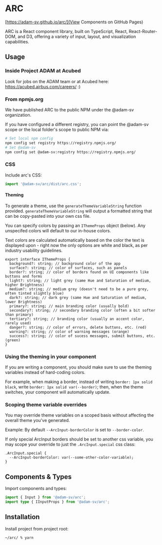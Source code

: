 # ARC
[https://adam-sv.github.io/arc/](View Components on GitHub Pages)

ARC is a React component library, built on TypeScript, React, React-Router-DOM, and D3, offering a variety of input, layout, and visualization capabilities.

## Usage
### Inside Project ADAM at Acubed

Look for jobs on the ADAM team or at Acubed here: https://acubed.airbus.com/careers/ :)

### From npmjs.org

We have published ARC to the public NPM under the @adam-sv organization.

If you have configured a different registry, you can point the @adam-sv scope or the local folder's scope to public NPM via:

```bash
# Set local npm config
npm config set registry https://registry.npmjs.org/
# Set @adam-sv
npm config set @adam-sv:registry https://registry.npmjs.org/
```

### CSS

Include arc's CSS:
```typescript
import '@adam-sv/arc/dist/arc.css';
```

#### Theming

To generate a theme, use the `generateThemeVariableString` function provided. `generateThemeVariableString` will output a formatted string that can be copy-pasted into your own css file.

You can specify colors by passing an `IThemeProps` object (below). Any unspecifed colors
will default to our in-house colors.

Text colors are calculated automatically based on the color the text is displayed upon -
right now the only options are white and black, as per industry usability guidelines.

```
export interface IThemeProps {
  background?: string; // background color of the app
  surface?: string; // color of surfaces, such as panels
  border?: string; // color of borders found on UI components like buttons and forms
  light?: string; // light grey (same Hue and Saturation of medium, higher Brightness)
  medium?: string; // medium grey (doesn't need to be a pure grey, often tinted slightly blue)
  dark?: string; // dark grey (same Hue and Saturation of medium, lower Brightness)
  primary?: string; // main branding color (usually bold)
  secondary?: string; // secondary branding color (often a bit softer than primary)
  tertiary?: string; // branding color (usually an accent color, rarely used)
  danger?: string; // color of errors, delete buttons, etc. (red)
  warning?: string; // color of warning messages (orange)
  success?: string; // color of sucess messages, submit buttons, etc. (green)
}
```

### Using the theming in your component

If you are writing a component, you should make sure to use the theming variables instead of hard-coding colors.

For example, when making a border, instead of writing `border: 1px solid black`, write `border: 1px solid var(--border)`; then, when the theme switches, your component will automatically update.

### Scoping theme variable overrides

You may override theme variables on a scoped basis without affecting the overall theme you've generated.

Example: 
By default `--ArcInput-borderColor` is set to `--border-color`.

If only special ArcInput borders should be set to another css variable, you may scope your override to just the `.ArcInput.special` css class:

```
.ArcInput.special {
  --ArcInput-borderColor: var(--some-other-color-variable);
}
```


## Components & Types

Import components and types:
```typescript
import { Input } from '@adam-sv/arc';
import type { IInputProps } from '@adam-sv/arc';
```

## Installation
Install project from project root:
```
~/arc/ % yarn
```
